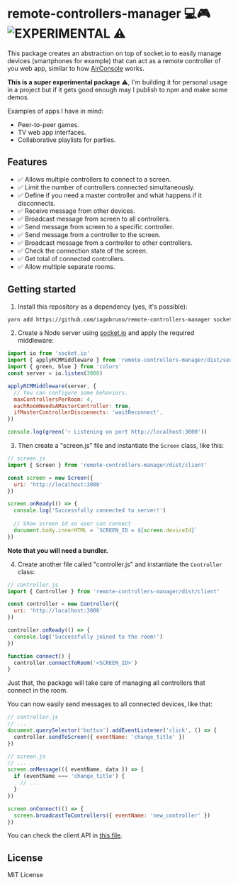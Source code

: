 # remote-controllers-manager 💻🎮 ![EXPERIMENTAL ⚠](https://img.shields.io/badge/-EXPERIMENTAL%20%E2%9A%A0-red)

This package creates an abstraction on top of socket.io to easily manage devices (smartphones for example) that can act as a remote controller of you web app, similar to how [AirConsole](https://airconsole.com) works.

**This is a super experimental package** ⚠, I'm building it for personal usage in a project but if it gets good enough may I publish to npm and make some demos.

Examples of apps I have in mind:

- Peer-to-peer games.
- TV web app interfaces.
- Collaborative playlists for parties.

## Features

- ✅ Allows multiple controllers to connect to a screen.
- ✅ Limit the number of controllers connected simultaneously.
- ✅ Define if you need a master controller and what happens if it disconnects.
- ✅ Receive message from other devices.
- ✅ Broadcast message from screen to all controllers.
- ✅ Send message from screen to a specific controller.
- ✅ Send message from a controller to the screen.
- ✅ Broadcast message from a controller to other controllers.
- ✅ Check the connection state of the screen.
- ✅ Get total of connected controllers.
- ✅ Allow multiple separate rooms.

## Getting started

1. Install this repository as a dependency (yes, it's possible):

```bash
yarn add https://github.com/iagobruno/remote-controllers-manager socket.io
```

2. Create a Node server using [socket.io](https://socket.io/docs/server-api/) and apply the required middleware:

```js
import io from 'socket.io'
import { applyRCMMiddleware } from 'remote-controllers-manager/dist/server'
import { green, blue } from 'colors'
const server = io.listen(3000)

applyRCMMiddleware(server, {
  // You can configure some behaviors.
  maxControllersPerRoom: 4,
  eachRoomNeedsAMasterController: true,
  ifMasterControllerDisconnects: 'waitReconnect',
})

console.log(green('⚡ Listening on port http://localhost:3000'))
```

3. Then create a "screen.js" file and instantiate the `Screen` class, like this:

```js
// screen.js
import { Screen } from 'remote-controllers-manager/dist/client'

const screen = new Screen({
  uri: 'http://localhost:3000'
})

screen.onReady(() => {
  console.log('Successfully connected to server!')
  
  // Show screen id so user can connect
  document.body.innerHTML = `SCREEN_ID = ${screen.deviceId}`
})
```

**Note that you will need a bundler.**

4. Create another file called "controller.js" and instantiate the `Controller` class:

```js
// controller.js
import { Controller } from 'remote-controllers-manager/dist/client'

const controller = new Controller({
  uri: 'http://localhost:3000'
})

controller.onReady(() => {
  console.log('Successfully joined to the room!')
})

function connect() {
  controller.connectToRoom('<SCREEN_ID>')
}
```

Just that, the package will take care of managing all controllers that connect in the room.

You can now easily send messages to all connected devices, like that:

```js
// controller.js
// ...
document.querySelector('button').addEventListener('click', () => {
  controller.sendToScreen({ eventName: 'change_title' })
})
```

```js
// screen.js
// ...
screen.onMessage(({ eventName, data }) => {
  if (eventName === 'change_title') {
    // ...
  }
})

screen.onConnect(() => {
  screen.broadcastToControllers({ eventName: 'new_controller' })
})
```

You can check the client API in [this file](./src/client.ts).

## License

MIT License

